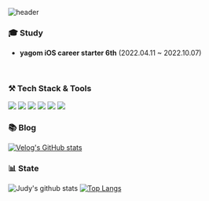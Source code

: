 ![header](https://capsule-render.vercel.app/api?type=wave&color=auto&height=200&section=header&text=Judy's%20GitHub&fontSize=60)

### 🎓 Study
- **yagom iOS career starter 6th** (2022.04.11 ~ 2022.10.07)

<br>

### ⚒️  Tech Stack & Tools
<img src="https://img.shields.io/badge/iOS-000000?style=for-the-badge&logo=iOS&logoColor=white"> <img src="https://img.shields.io/badge/Swift-F05138?style=for-the-badge&logo=Swift&logoColor=white"> <img src="https://img.shields.io/badge/Xcode-147EFB?style=for-the-badge&logo=Xcode&logoColor=white"> <img src="https://img.shields.io/badge/Git-F05032?style=for-the-badge&logo=Git&logoColor=white"> <img src="https://img.shields.io/badge/GitHub-181717?style=for-the-badge&logo=GitHub&logoColor=white"> <img src="https://img.shields.io/badge/Firebase-FFCA28?style=for-the-badge&logo=Firebase&logoColor=white">
<br>

### 📚 Blog
[![Velog's GitHub stats](https://velog-readme-stats.vercel.app/api/badge?name=velog)](https://velog.io/@juyoung999) 
<br>

### 📊 State

![Judy's github stats](https://github-readme-stats.vercel.app/api?username=Judy-999&show_icons=true) [![Top Langs](https://github-readme-stats.vercel.app/api/top-langs/?username=Judy-999&layout=compact)](https://github.com/anuraghazra/github-readme-stats)
